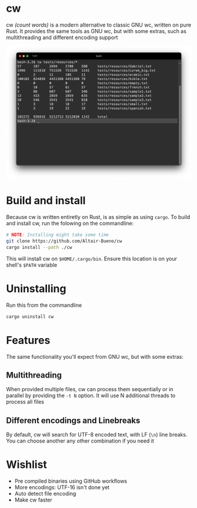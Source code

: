 # cw
cw *(count words)* is a modern alternative to classic GNU wc, written on pure
Rust. It provides the same tools as GNU wc, but with some extras, such as 
multithreading and different encoding support

![img.png](.github/readme/img.png)

# Build and install

Because cw is written entiretly on Rust, is as simple as using `cargo`. To 
build and install cw, run the folowing on the commandline:

```bash
# NOTE: Installing might take some time
git clone https://github.com/Altair-Bueno/cw
cargo install --path ./cw
```

This will install cw on `$HOME/.cargo/bin`. Ensure this location is on your
shell's `$PATH` variable

# Uninstalling

Run this from the commandline

```bash
cargo uninstall cw
```

# Features
The same functionality you'll expect from GNU wc, but with some extras:

## Multithreading
When provided multiple files, cw can process them sequentially or in parallel
by providing the `-t N` option. It will use N additional threads to process all 
files

## Different encodings and Linebreaks
By default, cw will search for UTF-8 encoded text, with LF (`\n`) line breaks.
You can choose another any other combination if you need it

# Wishlist

- Pre compiled binaries using GitHub workflows
- More encodings: UTF-16 isn't done yet
- Auto detect file encoding
- Make cw faster
